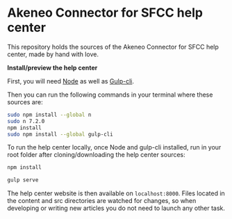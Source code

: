 # Akeneo Connector for SFCC help center
This repository holds the sources of the Akeneo Connector for SFCC help center, made by hand with love.

**Install/preview the help center**

First, you will need [Node](https://nodejs.org/en/) as well as [Gulp-cli](https://github.com/gulpjs/gulp-cli).

Then you can run the following commands in your terminal where these sources are:
```bash
sudo npm install --global n
sudo n 7.2.0
npm install
sudo npm install --global gulp-cli
```

To run the help center locally, once Node and gulp-cli installed, run in your root folder after cloning/downloading the help center sources:

```bash
npm install

gulp serve
```

The help center website is then available on `localhost:8000`.
Files located in the content and src directories are watched for changes, so when developing or writing new articles you do not need to launch any other task.
